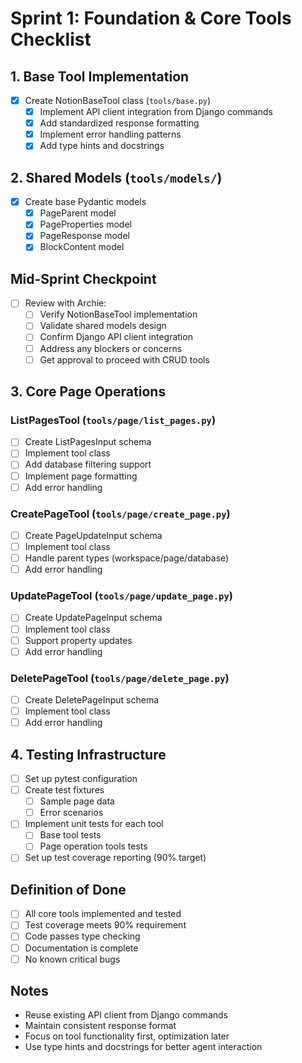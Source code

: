 # Sprint 1: Foundation & Core Tools Checklist

## 1. Base Tool Implementation
- [x] Create NotionBaseTool class (`tools/base.py`)
  - [x] Implement API client integration from Django commands
  - [x] Add standardized response formatting
  - [x] Implement error handling patterns
  - [x] Add type hints and docstrings

## 2. Shared Models (`tools/models/`)
- [x] Create base Pydantic models
  - [x] PageParent model
  - [x] PageProperties model
  - [x] PageResponse model
  - [x] BlockContent model

## Mid-Sprint Checkpoint
- [ ] Review with Archie:
  - [ ] Verify NotionBaseTool implementation
  - [ ] Validate shared models design
  - [ ] Confirm Django API client integration
  - [ ] Address any blockers or concerns
  - [ ] Get approval to proceed with CRUD tools

## 3. Core Page Operations
### ListPagesTool (`tools/page/list_pages.py`)
- [ ] Create ListPagesInput schema
- [ ] Implement tool class
- [ ] Add database filtering support
- [ ] Implement page formatting
- [ ] Add error handling

### CreatePageTool (`tools/page/create_page.py`)
- [ ] Create PageUpdateInput schema
- [ ] Implement tool class
- [ ] Handle parent types (workspace/page/database)
- [ ] Add error handling

### UpdatePageTool (`tools/page/update_page.py`)
- [ ] Create UpdatePageInput schema
- [ ] Implement tool class
- [ ] Support property updates
- [ ] Add error handling

### DeletePageTool (`tools/page/delete_page.py`)
- [ ] Create DeletePageInput schema
- [ ] Implement tool class
- [ ] Add error handling

## 4. Testing Infrastructure
- [ ] Set up pytest configuration
- [ ] Create test fixtures
  - [ ] Sample page data
  - [ ] Error scenarios
- [ ] Implement unit tests for each tool
  - [ ] Base tool tests
  - [ ] Page operation tools tests
- [ ] Set up test coverage reporting (90% target)

## Definition of Done
- [ ] All core tools implemented and tested
- [ ] Test coverage meets 90% requirement
- [ ] Code passes type checking
- [ ] Documentation is complete
- [ ] No known critical bugs

## Notes
- Reuse existing API client from Django commands
- Maintain consistent response format
- Focus on tool functionality first, optimization later
- Use type hints and docstrings for better agent interaction 